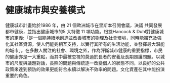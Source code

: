 # 健康城市與安養模式


健康城市計畫始於1986 年，由 21 個歐洲城市在里斯本召開會議，決議 共同發展都市健康，並指出健康城市的5 大特徵 11 項功能。根據Hancock & Duhl對健康城市的定義:「是一個能持續地創造並改善城市的物理及社會環境，同時能擴充及強化其社區資源，使人們能夠相互支持，以實行其所有的生活功能，並發揮最大潛能的城市」。在多數人關注的社會、環境之外，作為評斷城市健康的重要指標，市民的健康亦是一大重點，而其中最被忽視的莫過於長者的安養及長期照護問題。以城市的尺度與議題對話，長照的問題與傳統逐一改變個人的狀態不同，以良好的公共政策來達到預防的效果更能符合永續以解決不效率的問題。文化資產在其中能扮演重要的角色。